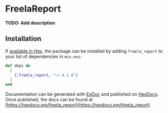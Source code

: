 # FreelaReport

**TODO: Add description**

## Installation

If [available in Hex](https://hex.pm/docs/publish), the package can be installed
by adding `freela_report` to your list of dependencies in `mix.exs`:

```elixir
def deps do
  [
    {:freela_report, "~> 0.1.0"}
  ]
end
```

Documentation can be generated with [ExDoc](https://github.com/elixir-lang/ex_doc)
and published on [HexDocs](https://hexdocs.pm). Once published, the docs can
be found at [https://hexdocs.pm/freela_report](https://hexdocs.pm/freela_report).


